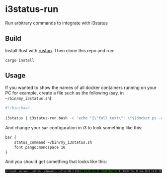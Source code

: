 # i3status-run

Run arbitrary commands to integrate with i3status

## Build

Install Rust with [rustup](https://rustup.rs/). Then clone this repo and run:

```
cargo install
```

## Usage

If you wanted to show the names of all docker containers running on your PC for
example, create a file such as the following (say, in `~/bin/my_i3status.sh`):

```bash
#!/bin/bash

i3status | i3status-run bash -c 'echo "{\"full_text\": \"$(docker ps -a --format "{{.Names}}" | paste -s -d "," - | sed "s/,/, /g")\", \"markup\": \"none\", \"name\": \"containers\"}"'
```

And change your `bar` configuration in i3 to look something like this:

```
bar {
    status_command ~/bin/my_i3status.sh
    font pango:monospace 10
}
```

And you should get something that looks like this:

![i3status screenshot](./i3status.png)
